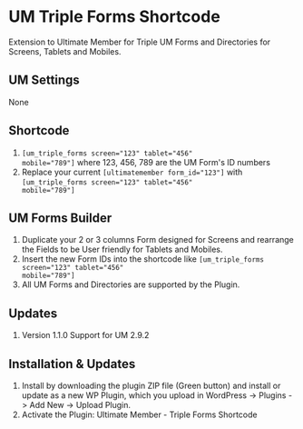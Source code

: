 # UM Triple Forms Shortcode
Extension to Ultimate Member for Triple UM Forms and Directories for Screens, Tablets and Mobiles.

## UM Settings
None

## Shortcode
1. <code>[um_triple_forms screen="123" tablet="456" mobile="789"]</code> where 123, 456, 789 are the UM Form's ID numbers
2. Replace your current <code>[ultimatemember form_id="123"]</code> with <code>[um_triple_forms screen="123" tablet="456" mobile="789"]</code>

## UM Forms Builder
1. Duplicate your 2 or 3 columns Form designed for Screens and rearrange the Fields to be User friendly for Tablets and Mobiles.
2. Insert the new Form IDs into the shortcode like <code>[um_triple_forms screen="123" tablet="456" mobile="789"]</code>
3. All UM Forms and Directories are supported by the Plugin.

## Updates
1. Version 1.1.0 Support for UM 2.9.2

## Installation & Updates
1. Install by downloading the plugin ZIP file (Green button) and install or update as a new WP Plugin, which you upload in WordPress -> Plugins -> Add New -> Upload Plugin.
2. Activate the Plugin: Ultimate Member - Triple Forms Shortcode
